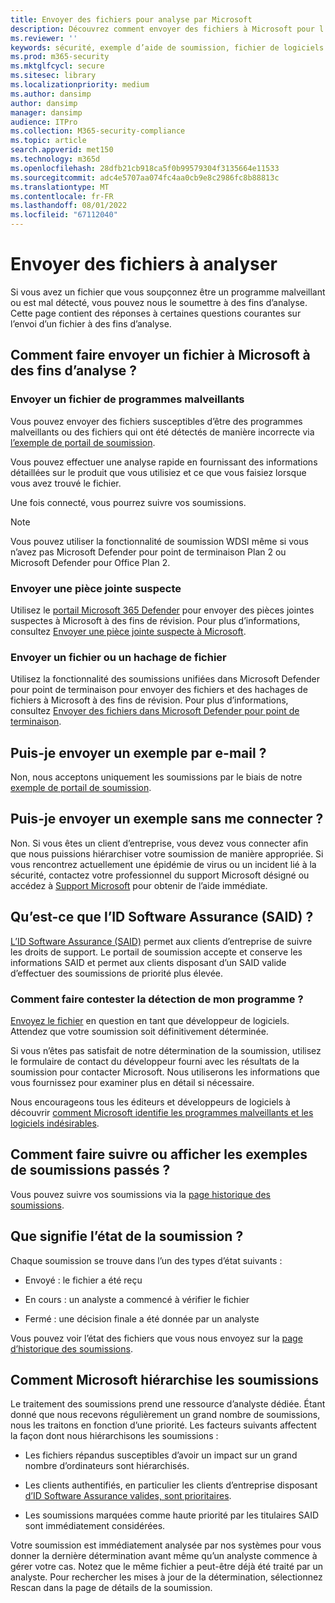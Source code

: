 ```yaml
---
title: Envoyer des fichiers pour analyse par Microsoft
description: Découvrez comment envoyer des fichiers à Microsoft pour l’analyse des programmes malveillants, comment suivre vos soumissions et détecter les litiges.
ms.reviewer: ''
keywords: sécurité, exemple d’aide de soumission, fichier de logiciels malveillants, fichier virus, fichier cheval de Troie, envoyer, envoyer à Microsoft, envoyer un exemple, virus, cheval de Troie, ver, non détecté, ne détecte pas, e-mail microsoft, programme malveillant e-mail, je pense que c’est un programme malveillant, je pense que c’est un virus, où puis-je envoyer un virus, est-ce un virus, MSE, ne détecte pas, aucune signature, aucune détection, fichier suspect,  MMPC, Centre de protection Microsoft contre les programmes malveillants, chercheurs, analystes, WDSI, renseignement de sécurité
ms.prod: m365-security
ms.mktglfcycl: secure
ms.sitesec: library
ms.localizationpriority: medium
ms.author: dansimp
author: dansimp
manager: dansimp
audience: ITPro
ms.collection: M365-security-compliance
ms.topic: article
search.appverid: met150
ms.technology: m365d
ms.openlocfilehash: 28dfb21cb918ca5f0b99579304f3135664e11533
ms.sourcegitcommit: adc4e5707aa074fc4aa0cb9e8c2986fc8b88813c
ms.translationtype: MT
ms.contentlocale: fr-FR
ms.lasthandoff: 08/01/2022
ms.locfileid: "67112040"
---
```

# <a name="submit-files-for-analysis"></a>Envoyer des fichiers à analyser

Si vous avez un fichier que vous soupçonnez être un programme malveillant ou est mal détecté, vous pouvez nous le soumettre à des fins d’analyse. Cette page contient des réponses à certaines questions courantes sur l’envoi d’un fichier à des fins d’analyse.

## <a name="how-do-i-submit-a-file-to-microsoft-for-analysis"></a>Comment faire envoyer un fichier à Microsoft à des fins d’analyse ?

### <a name="send-a-malware-file"></a>Envoyer un fichier de programmes malveillants

Vous pouvez envoyer des fichiers susceptibles d’être des programmes malveillants ou des fichiers qui ont été détectés de manière incorrecte via [l’exemple de portail de soumission](https://www.microsoft.com/wdsi/filesubmission).

Vous pouvez effectuer une analyse rapide en fournissant des informations détaillées sur le produit que vous utilisiez et ce que vous faisiez lorsque vous avez trouvé le fichier.

Une fois connecté, vous pourrez suivre vos soumissions.

> [!NOTE]
>
> Vous pouvez utiliser la fonctionnalité de soumission WDSI même si vous n’avez pas Microsoft Defender pour point de terminaison Plan 2 ou Microsoft Defender pour Office Plan 2.

### <a name="submit-a-suspected-email-attachment"></a>Envoyer une pièce jointe suspecte

Utilisez le [portail Microsoft 365 Defender](https://security.microsoft.com/) pour envoyer des pièces jointes suspectes à Microsoft à des fins de révision. Pour plus d’informations, consultez [Envoyer une pièce jointe suspecte à Microsoft](../office-365-security/admin-submission.md).

### <a name="submit-a-file-or-file-hash"></a>Envoyer un fichier ou un hachage de fichier

Utilisez la fonctionnalité des soumissions unifiées dans Microsoft Defender pour point de terminaison pour envoyer des fichiers et des hachages de fichiers à Microsoft à des fins de révision. Pour plus d’informations, consultez [Envoyer des fichiers dans Microsoft Defender pour point de terminaison](../defender-endpoint/admin-submissions-mde.md).

## <a name="can-i-send-a-sample-by-email"></a>Puis-je envoyer un exemple par e-mail ?

Non, nous acceptons uniquement les soumissions par le biais de notre [exemple de portail de soumission](https://www.microsoft.com/wdsi/filesubmission).

## <a name="can-i-submit-a-sample-without-signing-in"></a>Puis-je envoyer un exemple sans me connecter ?

Non. Si vous êtes un client d’entreprise, vous devez vous connecter afin que nous puissions hiérarchiser votre soumission de manière appropriée. Si vous rencontrez actuellement une épidémie de virus ou un incident lié à la sécurité, contactez votre professionnel du support Microsoft désigné ou accédez à [Support Microsoft](https://support.microsoft.com/) pour obtenir de l’aide immédiate.

## <a name="what-is-the-software-assurance-id-said"></a>Qu’est-ce que l’ID Software Assurance (SAID) ?

[L’ID Software Assurance (SAID)](https://www.microsoft.com/licensing/licensing-programs/software-assurance-default.aspx) permet aux clients d’entreprise de suivre les droits de support. Le portail de soumission accepte et conserve les informations SAID et permet aux clients disposant d’un SAID valide d’effectuer des soumissions de priorité plus élevée.

### <a name="how-do-i-dispute-the-detection-of-my-program"></a>Comment faire contester la détection de mon programme ?

[Envoyez le fichier](https://www.microsoft.com/wdsi/filesubmission) en question en tant que développeur de logiciels. Attendez que votre soumission soit définitivement déterminée.

Si vous n’êtes pas satisfait de notre détermination de la soumission, utilisez le formulaire de contact du développeur fourni avec les résultats de la soumission pour contacter Microsoft. Nous utiliserons les informations que vous fournissez pour examiner plus en détail si nécessaire.

Nous encourageons tous les éditeurs et développeurs de logiciels à découvrir [comment Microsoft identifie les programmes malveillants et les logiciels indésirables](criteria.md).

## <a name="how-do-i-track-or-view-past-sample-submissions"></a>Comment faire suivre ou afficher les exemples de soumissions passés ?

Vous pouvez suivre vos soumissions via la [page historique des soumissions](https://www.microsoft.com/wdsi/submissionhistory).

## <a name="what-does-the-submission-status-mean"></a>Que signifie l’état de la soumission ?

Chaque soumission se trouve dans l’un des types d’état suivants :

* Envoyé : le fichier a été reçu

* En cours : un analyste a commencé à vérifier le fichier

* Fermé : une décision finale a été donnée par un analyste

Vous pouvez voir l’état des fichiers que vous nous envoyez sur la [page d’historique des soumissions](https://www.microsoft.com/wdsi/submissionhistory).

## <a name="how-does-microsoft-prioritize-submissions"></a>Comment Microsoft hiérarchise les soumissions

Le traitement des soumissions prend une ressource d’analyste dédiée. Étant donné que nous recevons régulièrement un grand nombre de soumissions, nous les traitons en fonction d’une priorité. Les facteurs suivants affectent la façon dont nous hiérarchisons les soumissions :

* Les fichiers répandus susceptibles d’avoir un impact sur un grand nombre d’ordinateurs sont hiérarchisés.

* Les clients authentifiés, en particulier les clients d’entreprise disposant [d’ID Software Assurance valides, sont prioritaires](https://www.microsoft.com/licensing/licensing-programs/software-assurance-default.aspx).

* Les soumissions marquées comme haute priorité par les titulaires SAID sont immédiatement considérées.

Votre soumission est immédiatement analysée par nos systèmes pour vous donner la dernière détermination avant même qu’un analyste commence à gérer votre cas. Notez que le même fichier a peut-être déjà été traité par un analyste. Pour rechercher les mises à jour de la détermination, sélectionnez Rescan dans la page de détails de la soumission.
